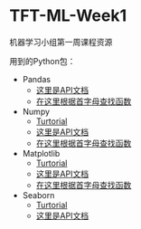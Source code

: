 # TFT-ML-Week1
机器学习小组第一周课程资源

用到的Python包：
* Pandas  
  * [这里是API文档](http://pandas.pydata.org/pandas-docs/stable/reference/index.html)   
  * [在这里根据首字母查找函数](http://pandas.pydata.org/pandas-docs/stable/genindex.html)    
* Numpy  
  * [Turtorial](https://docs.scipy.org/doc/numpy/user/quickstart.html)   
  * [这里是API文档](https://docs.scipy.org/doc/numpy/reference/)   
  * [在这里根据首字母查找函数](https://docs.scipy.org/doc/numpy/genindex.html)    
* Matplotlib  
  * [Turtorial](https://matplotlib.org/tutorials/index.html)   
  * [这里是API文档](https://matplotlib.org/api/api_overview.html)   
  * [在这里根据首字母查找函数](https://matplotlib.org/genindex.html)    
* Seaborn  
  * [Turtorial](https://seaborn.pydata.org/tutorial.html)   
  * [这里是API文档](https://seaborn.pydata.org/api.html)   
